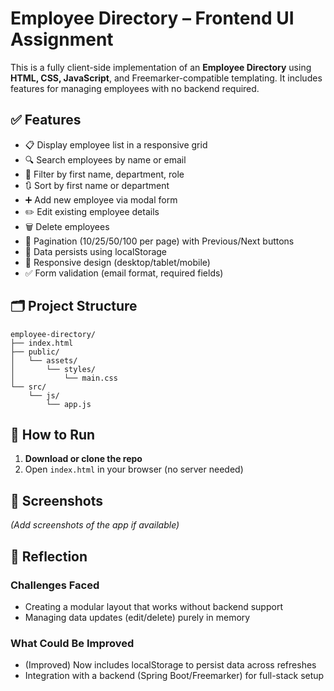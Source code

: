 # Employee Directory – Frontend UI Assignment

This is a fully client-side implementation of an **Employee Directory** using **HTML, CSS, JavaScript**, and Freemarker-compatible templating. It includes features for managing employees with no backend required.

## ✅ Features

- 📋 Display employee list in a responsive grid
- 🔍 Search employees by name or email
- 🎯 Filter by first name, department, role
- 🔃 Sort by first name or department
- ➕ Add new employee via modal form
- ✏️ Edit existing employee details
- 🗑️ Delete employees
- 🔢 Pagination (10/25/50/100 per page) with Previous/Next buttons
- 💾 Data persists using localStorage
- 📱 Responsive design (desktop/tablet/mobile)
- ✅ Form validation (email format, required fields)

## 🗂️ Project Structure

```
employee-directory/
├── index.html
├── public/
│   └── assets/
│       └── styles/
│           └── main.css
└── src/
    └── js/
        └── app.js
```

## 🚀 How to Run

1. **Download or clone the repo**
2. Open `index.html` in your browser (no server needed)

## 📸 Screenshots

*(Add screenshots of the app if available)*

## 🧠 Reflection

### Challenges Faced
- Creating a modular layout that works without backend support
- Managing data updates (edit/delete) purely in memory

### What Could Be Improved
- (Improved) Now includes localStorage to persist data across refreshes
- Integration with a backend (Spring Boot/Freemarker) for full-stack setup

